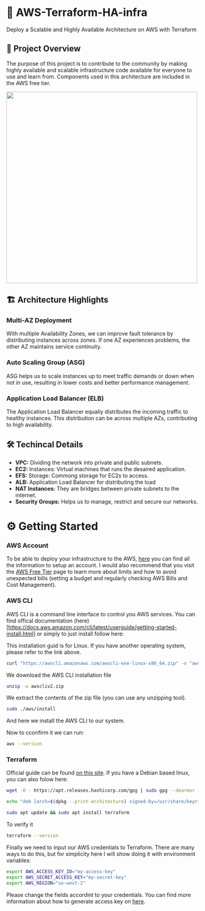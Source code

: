# 🚀 AWS-Terraform-HA-infra
Deploy a Scalable and Highly Available Architecture on AWS with Terraform

## 🌟 Project Overview
The purpose of this project is to contribute to the community by making highly available and scalable infrastructure code available for everyone to use and learn from. Components used in this architecture are included in the AWS free tier.

<img src="https://github.com/user-attachments/assets/b882b767-98ab-46be-85ce-2b1ea018e96d" width="500">



## 🏗️ Architecture Highlights
### Multi-AZ Deployment
With multiple Availability Zones, we can improve fault tolerance by distributing instances across zones. If one AZ experiences problems, the other AZ maintains service continuity.

### Auto Scaling Group (ASG)
ASG helps us to scale instances up to meet traffic demands or down when not in use, resulting in lower costs and better performance management. 

### Application Load Balancer (ELB)
The Application Load Balancer equaliy distributes the incoming traffic to healthy instances. This distribution can be across multiple AZs, contributing to high availability.

## 🛠️ Techincal Details
*  **VPC:**  Dividing the network into private and public subnets.
*  **EC2:**  Instances: Virtual machines that runs the desaired application.
*  **EFS:**  Storage: Commong storage for EC2s to access.
*  **ALB:**  Application Load Balancer for distributing the load
*  **NAT Instances:**  They are bridges between private subnets to the internet.
*  **Security Groups:**  Helps us to manage, restrict and secure our networks.

# ⚙️ Getting Started
### AWS Account
To be able to deploy your infrastructure to the AWS, [here](aws.amazon.com/resources/create-account/) you can find all the information to setup an account. I would also recommend that you visit the [AWS Free Tier](https://aws.amazon.com/free/) page to learn more about limits and how to avoid unexpected bills (setting a budget and regularly checking AWS Bills and Cost Management).

### AWS CLI
AWS CLI is a command line interface to control you AWS services. You can find offical documentation (here)[https://docs.aws.amazon.com/cli/latest/userguide/getting-started-install.html] or simply to just install follow here:

This installation guid is for Linux. If you have another operating system, please refer to the link above.
```Bash
curl "https://awscli.amazonaws.com/awscli-exe-linux-x86_64.zip" -o "awscliv2.zip"
```
We download the AWS CLI installation file
```Bash
unzip -u awscliv2.zip
```
We extract the contents of the zip file (you can use any unzipping tool).

```Bash
sudo ./aws/install
```
And here we install the AWS CLI to our system.

Now to cconfirm it we can run:
```bash
aws --version
```
### Terraform
Official guide can be found [on this site](https://developer.hashicorp.com/terraform/install#linux). 
If you have a Debian based linux, you can also folow here:
```bash
wget -O - https://apt.releases.hashicorp.com/gpg | sudo gpg --dearmor -o /usr/share/keyrings/hashicorp-archive-keyring.gpg
```
```bash
echo "deb [arch=$(dpkg --print-architecture) signed-by=/usr/share/keyrings/hashicorp-archive-keyring.gpg] https://apt.releases.hashicorp.com $(lsb_release -cs) main" | sudo tee /etc/apt/sources.list.d/hashicorp.list
```
```bash
sudo apt update && sudo apt install terraform
```
To verify it
```bash
terraform --version
```

Finally we need to input our AWS credentials to Terraform. There are many ways to do this, but for simplicity here I will show doing it with environment variables:
```bash
export AWS_ACCESS_KEY_ID="my-access-key"
export AWS_SECRET_ACCESS_KEY="my-secret-key"
export AWS_REGION="us-west-2"
```
Please change the fields accordint to your credentials. You can find more information about how to generate access key on [here](https://docs.aws.amazon.com/IAM/latest/UserGuide/id_credentials_access-keys.html).
